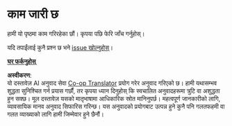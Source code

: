 <!--
CO_OP_TRANSLATOR_METADATA:
{
  "original_hash": "ea9f0804bd62f46d9808e953ec7fc459",
  "translation_date": "2025-08-25T20:59:23+00:00",
  "source_file": "_404.md",
  "language_code": "ne"
}
-->
# काम जारी छ

हामी यो पृष्ठमा काम गरिरहेका छौं। कृपया पछि फेरि जाँच गर्नुहोस्।

यदि तपाईंलाई कुनै प्रश्न छ भने [issue खोल्नुहोस्](https://github.com/microsoft/Web-Dev-For-Beginners/issues/new/choose)।

**[घर फर्कनुहोस्](../../../../../../..)**

**अस्वीकरण**:  
यो दस्तावेज़ AI अनुवाद सेवा [Co-op Translator](https://github.com/Azure/co-op-translator) प्रयोग गरेर अनुवाद गरिएको छ। हामी यथासम्भव शुद्धता सुनिश्चित गर्न प्रयास गर्छौं, तर कृपया ध्यान दिनुहोस् कि स्वचालित अनुवादहरूमा त्रुटि वा अशुद्धता हुन सक्छ। मूल दस्तावेज़ यसको मातृभाषामा आधिकारिक स्रोत मानिनुपर्छ। महत्वपूर्ण जानकारीको लागि, व्यावसायिक मानव अनुवाद सिफारिस गरिन्छ। यस अनुवादको प्रयोगबाट उत्पन्न हुने कुनै पनि गलतफहमी वा गलत व्याख्याको लागि हामी जिम्मेवार हुने छैनौं।